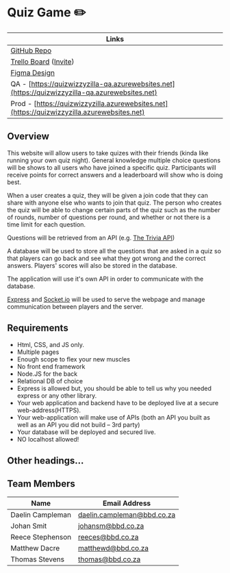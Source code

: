 # Quiz Game :pencil2:

| Links |
|-|
| [GitHub Repo](https://github.com/Daelin-Campleman/Quiz-Game/) |
| [Trello Board](https://trello.com/b/oyYSQltB/quiz-game) ([Invite](https://trello.com/invite/b/oyYSQltB/ATTIb28d46f87b502d79c5f2c283e844894d51B711F6/quiz-game)) |
| [Figma Design](https://www.figma.com/file/3oNCVXMz1rWdABBy9FtHU1/Quiz-Game?node-id=0%3A1&t=oQv0QR0euSrOy0UZ-1) |
| QA - [https://quizwizzyzilla-qa.azurewebsites.net](https://quizwizzyzilla-qa.azurewebsites.net) |
| Prod - [https://quizwizzyzilla.azurewebsites.net](https://quizwizzyzilla.azurewebsites.net) |

## Overview

This website will allow users to take quizes with their friends (kinda like running your own quiz night). General knowledge multiple choice questions will be shows to all users who have joined a specific quiz. Participants will receive points for correct answers and a leaderboard will show who is doing best.

When a user creates a quiz, they will be given a join code that they can share with anyone else who wants to join that quiz. The person who creates the quiz will be able to change certain parts of the quiz such as the number of rounds, number of questions per round, and whether or not there is a time limit for each question.

Questions will be retrieved from an API (e.g. [The Trivia API](https://the-trivia-api.com/))

A database will be used to store all the questions that are asked in a quiz so that players can go back and see what they got wrong and the correct answers. Players' scores will also be stored in the database.

The application will use it's own API in order to communicate with the database.

[Express](https://expressjs.com/) and [Socket.io](https://socket.io/) will be used to serve the webpage and manage communication between players and the server.

## Requirements

- Html, CSS, and JS only.
- Multiple pages
- Enough scope to flex your new muscles
- No front end framework
- Node.JS for the back
- Relational DB of choice
- Express is allowed but, you should be able to tell us why you needed express or any other library.
- Your web application and backend have to be deployed live at a secure web-address(HTTPS).
- Your web-application will make use of APIs (both an API you built as well as an API you did not build – 3rd party)
- Your database will be deployed and secured live.
- NO localhost allowed! 

## Other headings...


## Team Members

| Name             | Email Address              |
|------------------|----------------------------|
| Daelin Campleman | daelin.campleman@bbd.co.za |
| Johan Smit       | johansm@bbd.co.za          |
| Reece Stephenson | reeces@bbd.co.za           |
| Matthew Dacre    | matthewd@bbd.co.za         |
| Thomas Stevens   | thomas@bbd.co.za           |
